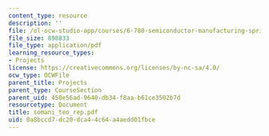 ```yaml
---
content_type: resource
description: ''
file: /ol-ocw-studio-app/courses/6-780-semiconductor-manufacturing-spring-2003/0a8bccd7dc20dca44c64a4aedd01fbce_somani_teo_rep.pdf
file_size: 898833
file_type: application/pdf
learning_resource_types:
- Projects
license: https://creativecommons.org/licenses/by-nc-sa/4.0/
ocw_type: OCWFile
parent_title: Projects
parent_type: CourseSection
parent_uid: 450e56ad-9640-db34-f8aa-b61ce3502b7d
resourcetype: Document
title: somani_teo_rep.pdf
uid: 0a8bccd7-dc20-dca4-4c64-a4aedd01fbce
---
```

